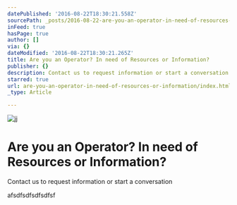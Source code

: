 ```yaml
---
datePublished: '2016-08-22T18:30:21.558Z'
sourcePath: _posts/2016-08-22-are-you-an-operator-in-need-of-resources-or-information.md
inFeed: true
hasPage: true
author: []
via: {}
dateModified: '2016-08-22T18:30:21.265Z'
title: Are you an Operator? In need of Resources or Information?
publisher: {}
description: Contact us to request information or start a conversation
starred: true
url: are-you-an-operator-in-need-of-resources-or-information/index.html
_type: Article

---
```

![jj](https://the-grid-user-content.s3-us-west-2.amazonaws.com/de323cc1-ade8-4f23-b191-737d4635495a.png)

# Are you an Operator? In need of Resources or Information?

Contact us to request information or start a conversation

afsdfsdfsdfsdfsf